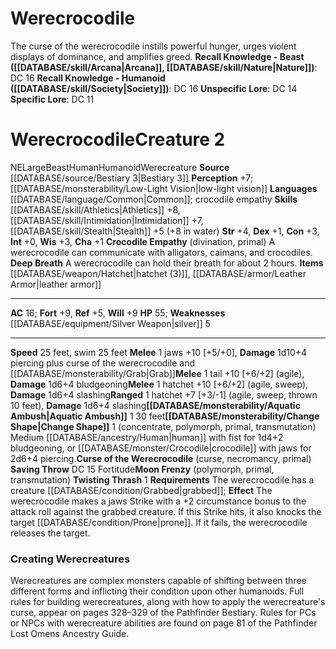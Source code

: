 ﻿---
ac: '16'
alignment: NE
charisma: '+1'
constitution: '+3'
creature_ability:
- Aquatic Ambush
- Change Shape
- Crocodile Empathy
- Curse of the Werecrocodile
- Deep Breath
- Moon
- Frenzy
- Twisting Thrash
creature_family: '[[DATABASE/monsterfamily/Werecreature|Werecreature]]'
dexterity: '+1'
fortitude: '+9'
hp: '55'
id: '1367'
intelligence: '+0'
land_speed: '25'
language:
- '[[DATABASE/language/Common|Common]] ; crocodile empathy'
level: '2'
max_speed: '25'
name: Werecrocodile
perception: '+7'
rarity: Common
reflex: '+5'
sense:
- '[[DATABASE/monsterability/Low-Light Vision|low-light vision]]'
size: Large
skill:
- '[[DATABASE/skill/Athletics|Athletics]] +8'
- '[[DATABASE/skill/Intimidation|Intimidation]] +7'
- '[[DATABASE/skill/Stealth|Stealth]] +5'
source: '[[DATABASE/source/Bestiary 3|Bestiary 3]]'
speed:
- 25 feet
- swim 25 feet
strength: '+4'
strength_req: '4'
strongest_save:
- Fortitude
- Will
swim_speed: '25'
trait:
- '[[DATABASE/trait/Beast|Beast]]'
- '[[DATABASE/trait/Human|Human]]'
- '[[DATABASE/trait/Humanoid|Humanoid]]'
- '[[DATABASE/trait/Werecreature|Werecreature]]'
type: Creature
vision: Low-light vision
weakest_save:
- Reflex
weakness:
- '[[DATABASE/equipment/Silver Weapon|silver]] 5'
will: '+9'
wisdom: '+3'

---
# Werecrocodile

The curse of the werecrocodile instills powerful hunger, urges violent displays of dominance, and amplifies greed.
**Recall Knowledge - Beast ([[DATABASE/skill/Arcana|Arcana]], [[DATABASE/skill/Nature|Nature]])**: DC 16
**Recall Knowledge - Humanoid ([[DATABASE/skill/Society|Society]])**: DC 16
**Unspecific Lore**: DC 14
**Specific Lore**: DC 11

# Werecrocodile<span class="item-type">Creature 2</span>

<span class="trait-alignment item-trait">NE</span><span class="trait-size item-trait">Large</span><span class="item-trait">Beast</span><span class="item-trait">Human</span><span class="item-trait">Humanoid</span><span class="item-trait">Werecreature</span>
**Source** [[DATABASE/source/Bestiary 3|Bestiary 3]]
**Perception** +7; [[DATABASE/monsterability/Low-Light Vision|low-light vision]]
**Languages** [[DATABASE/language/Common|Common]]; crocodile empathy
**Skills** [[DATABASE/skill/Athletics|Athletics]] +8, [[DATABASE/skill/Intimidation|Intimidation]] +7, [[DATABASE/skill/Stealth|Stealth]] +5 (+8 in water)
**Str** +4, **Dex** +1, **Con** +3, **Int** +0, **Wis** +3, **Cha** +1
**Crocodile Empathy** (divination, primal) A werecrocodile can communicate with alligators, caimans, and crocodiles.
**Deep Breath** A werecrocodile can hold their breath for about 2 hours.
**Items** [[DATABASE/weapon/Hatchet|hatchet (3)]], [[DATABASE/armor/Leather Armor|leather armor]]

---
**AC** 16; **Fort** +9, **Ref** +5, **Will** +9
**HP** 55; **Weaknesses** [[DATABASE/equipment/Silver Weapon|silver]] 5

---
**Speed** 25 feet, swim 25 feet
<span class="in-box-ability">**Melee** <span class="action-icon">1</span> jaws +10 [+5/+0], **Damage** 1d10+4 piercing plus curse of the werecrocodile and [[DATABASE/monsterability/Grab|Grab]]</span><span class="in-box-ability">**Melee** <span class="action-icon">1</span> tail +10 [+6/+2] (agile), **Damage** 1d6+4 bludgeoning</span><span class="in-box-ability">**Melee** <span class="action-icon">1</span> hatchet +10 [+6/+2] (agile, sweep), **Damage** 1d6+4 slashing</span><span class="in-box-ability">**Ranged** <span class="action-icon">1</span> hatchet +7 [+3/-1] (agile, sweep, thrown 10 feet), **Damage** 1d6+4 slashing</span><span class="in-box-ability">**[[DATABASE/monsterability/Aquatic Ambush|Aquatic Ambush]]** <span class="action-icon">1</span> 30 feet</span><span class="in-box-ability">**[[DATABASE/monsterability/Change Shape|Change Shape]]** <span class="action-icon">1</span> (concentrate, polymorph, primal, transmutation) Medium [[DATABASE/ancestry/Human|human]] with fist for 1d4+2 bludgeoning, or [[DATABASE/monster/Crocodile|crocodile]] with jaws for 2d6+4 piercing.</span><span class="in-box-ability">**Curse of the Werecrocodile** (curse, necromancy, primal) **Saving Throw** DC 15 Fortitude</span><span class="in-box-ability">**Moon Frenzy** (polymorph, primal, transmutation) </span><span class="in-box-ability">**Twisting Thrash** <span class="action-icon">1</span> **Requirements** The werecrocodile has a creature [[DATABASE/condition/Grabbed|grabbed]]; **Effect** The werecrocodile makes a jaws Strike with a +2 circumstance bonus to the attack roll against the grabbed creature. If this Strike hits, it also knocks the target [[DATABASE/condition/Prone|prone]]. If it fails, the werecrocodile releases the target.</span>

###  Creating Werecreatures

Werecreatures are complex monsters capable of shifting between three different forms and inflicting their condition upon other humanoids. Full rules for building werecreatures, along with how to apply the werecreature's curse, appear on pages 328–329 of the Pathfinder Bestiary. Rules for PCs or NPCs with werecreature abilities are found on page 81 of the Pathfinder Lost Omens Ancestry Guide.